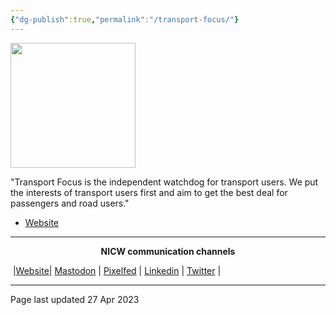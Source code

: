 ```yaml
---
{"dg-publish":true,"permalink":"/transport-focus/"}
---
```



<img src="https://www.baevents.co.uk/wp-content/uploads/2020/05/Transport-Focus.png" height="200">

"Transport Focus is the independent watchdog for transport users. We put the interests of transport users first and aim to get the best deal for passengers and road users."

- [Website](https://www.transportfocus.org.uk/) 


***
<p style="text-align: center;font-weight:bold";>NICW communication channels</p>

󠁧 |[Website](https://nationalinfrastructurecommission.wales)| [Mastodon](https://toot.wales/@NICW) | [Pixelfed](https://pix.toot.wales/NICW) | [Linkedin](https://www.linkedin.com/company/26268509/) | [Twitter](https://twitter.com/InfraCommCymru) |
***
Page last updated 27 Apr 2023